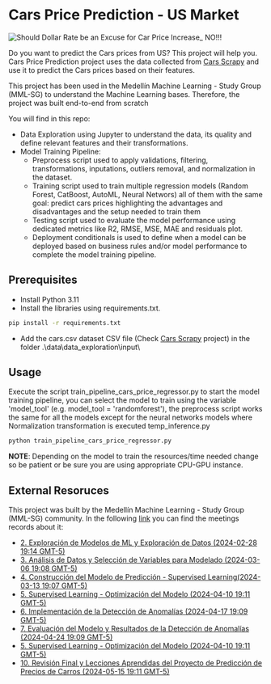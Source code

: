 # Cars Price Prediction - US Market

![Should Dollar Rate be an Excuse for Car Price Increase_ NO!!!](https://github.com/cmatteogr/cars_ml_project/assets/138587358/0e804a48-f2b5-4c77-a12a-16163f1244c1)

Do you want to predict the Cars prices from US? This project will help you.
Cars Price Prediction project uses the data collected from [Cars Scrapy](https://github.com/cmatteogr/cars_scrapy) and use it to predict the Cars prices based on their features.

This project has been used in the Medellín Machine Learning - Study Group (MML-SG) to understand the Machine Learning bases. Therefore, the project was built end-to-end from scratch

You will find in this repo:
* Data Exploration using Jupyter to understand the data, its quality and define relevant features and their transformations.
* Model Training Pipeline:
  - Preprocess script used to apply validations, filtering, transformations, inputations, outliers removal, and normalization in the dataset.
  - Training script used to train multiple regression models (Random Forest, CatBoost, AutoML, Neural Networs) all of them with the same goal: predict cars prices highlighting the advantages and disadvantages and the setup needed to train them
  - Testing script used to evaluate the model performance using dedicated metrics like R2, RMSE, MSE, MAE and residuals plot.
  - Deployment conditionals is used to define when a model can be deployed based on business rules and/or model performance to complete the model training pipeline.
 
## Prerequisites
* Install Python 3.11
* Install the libraries using requirements.txt.
```bash
pip install -r requirements.txt
```
* Add the cars.csv dataset CSV file (Check [Cars Scrapy](https://github.com/cmatteogr/cars_scrapy) project) in the folder .\data\data_exploration\input\

## Usage
Execute the script train_pipeline_cars_price_regressor.py to start the model training pipeline, you can select the model to train using the variable 'model_tool' (e.g. model_tool = 'randomforest'), the preprocess script works the same for all the models except for the neural networks models where Normalization transformation is executed
temp_inference.py
```bash
python train_pipeline_cars_price_regressor.py
```
**NOTE**: Depending on the model to train the resources/time needed change so be patient or be sure you are using appropriate CPU-GPU instance.

## External Resoruces
This project was built by the Medellín Machine Learning - Study Group (MML-SG) community. In the following [link](https://drive.google.com/drive/u/0/folders/1nPMtg6caIef5o9S_J8WyNEvyEt5sO1VH) you can find the meetings records about it:
* [2. Exploración de Modelos de ML y Exploración de Datos (2024-02-28 19:14 GMT-5)](https://drive.google.com/file/d/1mqpccGVjhOQTDV5c80RKk1ECNnK6DCqn/view?usp=drive_link)
* [3. Análisis de Datos y Selección de Variables para Modelado (2024-03-06 19:08 GMT-5)](https://drive.google.com/file/d/1N9LrEJ3TYRZY6Fumxor3HircIahtwM24/view?usp=drive_link)
* [4. Construcción del Modelo de Predicción - Supervised Learning(2024-03-13 19:07 GMT-5)](https://drive.google.com/file/d/1PgFWmeBnIu__lHYkYQ4wIvJzyWro0tXM/view?usp=drive_link)
* [5. Supervised Learning - Optimización del Modelo (2024-04-10 19:11 GMT-5)](https://drive.google.com/file/d/1rIbYSJ5sGrCeNTGw74bfh6rVzWtXP2UJ/view?usp=drive_link)
* [6. Implementación de la Detección de Anomalías (2024-04-17 19:09 GMT-5)](https://drive.google.com/file/d/1NU6CLKnL_O4xxduqQlrtPCgiFCZQKiI4/view?usp=drive_link)
* [7. Evaluación del Modelo y Resultados de la Detección de Anomalías (2024-04-24 19:09 GMT-5)](https://drive.google.com/file/d/1IFQ1AFlBal3UAFbdfB474GRovBOQUXaw/view?usp=drive_link)
* [5. Supervised Learning - Optimización del Modelo (2024-04-10 19:11 GMT-5)](https://drive.google.com/file/d/1rIbYSJ5sGrCeNTGw74bfh6rVzWtXP2UJ/view?usp=drive_link)
* [10. Revisión Final y Lecciones Aprendidas del Proyecto de Predicción de Precios de Carros (2024-05-15 19:11 GMT-5)](https://drive.google.com/file/d/1N91o4rzD-mr61eRiLeKb_cgQ1MJHXGPt/view?usp=drive_link)
